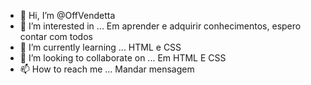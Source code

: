 - 👋 Hi, I’m @OffVendetta
- 👀 I’m interested in ... Em aprender e adquirir conhecimentos, espero contar com todos
- 🌱 I’m currently learning ... HTML e CSS
- 💞️ I’m looking to collaborate on ... Em HTML E CSS
- 📫 How to reach me ...  Mandar mensagem

<!---
OffVendetta/OffVendetta is a ✨ special ✨ repository because its `README.md` (this file) appears on your GitHub profile.
You can click the Preview link to take a look at your changes.
--->
